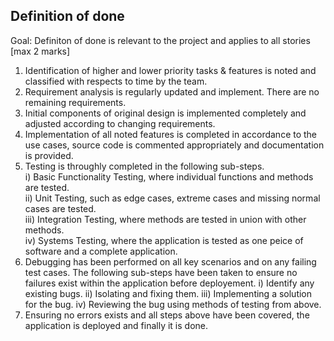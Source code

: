 ## Definition of done ## 
Goal: Definiton of done is relevant to the project and applies to all stories [max 2 marks]

1. Identification of higher and lower priority tasks & features is noted and classified with respects to time by the team.
2. Requirement analysis is regularly updated and implement. There are no remaining requirements.
3. Initial components of original design is implemented completely and adjusted according to changing requirements. 
4. Implementation of all noted features is completed in accordance to the use cases, source code is commented appropriately and documentation is provided.
5. Testing is throughly completed in the following sub-steps.  
  i) Basic Functionality Testing, where individual functions and methods are tested.  
  ii) Unit Testing, such as edge cases, extreme cases and missing normal cases are tested.  
  iii) Integration Testing, where methods are tested in union with other methods.  
  iv) Systems Testing, where the application is tested as one peice of software and a complete application.  
6. Debugging has been performed on all key scenarios and on any failing test cases. The following sub-steps have been taken to ensure no failures exist within the application before deployement.
  i) Identify any existing bugs.
  ii) Isolating and fixing them.
  iii) Implementing a solution for the bug.
  iv) Reviewing the bug using methods of testing from above.  
7. Ensuring no errors exists and all steps above have been covered, the application is deployed and finally it is done.  
